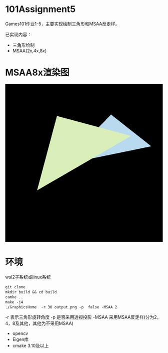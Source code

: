 # 101Assignment5

Games101作业1-5，主要实现绘制三角形和MSAA反走样。

已实现内容：
* 三角形绘制
* MSAA(2x,4x,8x)

# MSAA8x渲染图
![MSAA8x](https://github.com/Auggst/101Assignment5/blob/master/output/8xMSAA.png)

# 环境
wsl2子系统或linux系统
```
git clone 
mkdir build && cd build
camke ..
make -j4
./GraphicsHome  -r 30 output.png -p  false -MSAA 2
```
-r 表示三角形旋转角度
-p 是否采用透视投影
-MSAA 采用MSAA反走样(分为2，4，8及其他，其他为不采用MSAA)

* opencv 
* Eigen库
* cmake 3.10及以上
